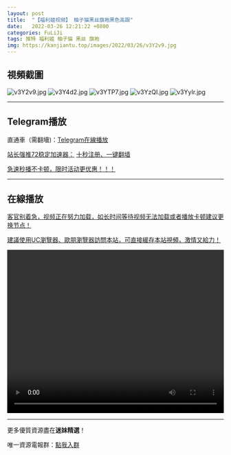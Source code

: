 ```yaml
---
layout: post
title:  "【福利姬视频】 柚子猫黑丝旗袍黑色高跟"
date:   2022-03-26 12:21:22 +0800
categories: FuLiJi
tags: 推特 福利姬 柚子猫 黑丝 旗袍
img: https://kanjiantu.top/images/2022/03/26/v3Y2v9.jpg
---
```



## 視頻截圖

![v3Y2v9.jpg](https://kanjiantu.top/images/2022/03/26/v3Y2v9.jpg)
![v3Y4d2.jpg](https://kanjiantu.top/images/2022/03/26/v3Y4d2.jpg)
![v3YTP7.jpg](https://kanjiantu.top/images/2022/03/26/v3YTP7.jpg)
![v3YzQI.jpg](https://kanjiantu.top/images/2022/03/26/v3YzQI.jpg)
![v3YyIr.jpg](https://kanjiantu.top/images/2022/03/26/v3YyIr.jpg)

* * *
## Telegram播放

直通車（需翻墻)：[Telegram在線播放](https://t.me/mimeijingxuan/382)

<u>站长强推72稳定加速器：</u> [十秒注册、一键翻墙](https://www.mimei.blog/skip/vpn.html)


<u>急速秒播不卡顿，限时活动更优惠！！！</u>
* * *
## 在線播放
<u>客官别着急，视频正在努力加载，如长时间等待视频无法加载或者播放卡顿建议更换节点！</u>

<u>建議使用UC瀏覽器、歐朋瀏覽器訪問本站，可直接緩存本站視頻，激情又給力！</u>
<center><video src="https://cdn.publer.io/uploads/videos/6247f260db279732fb55c512/642121afa8f0fdc1e19d46399d4c90cc.mp4" width="100%" height="380px" controls="controls"></video></center>


* * *
更多優質資源盡在**迷妹精選**！

唯一資源電報群：[點我入群](https://t.me/mimeijingxuan)


